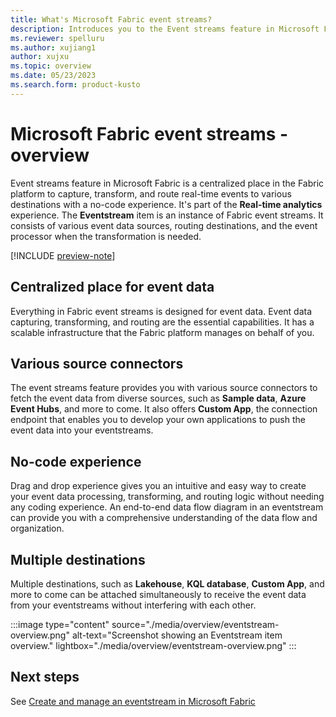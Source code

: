 ```yaml
---
title: What's Microsoft Fabric event streams?
description: Introduces you to the Event streams feature in Microsoft Fabric.
ms.reviewer: spelluru
ms.author: xujiang1
author: xujxu
ms.topic: overview
ms.date: 05/23/2023
ms.search.form: product-kusto
---
```


# Microsoft Fabric event streams - overview

Event streams feature in Microsoft Fabric is a centralized place in the Fabric platform to capture, transform, and route real-time events to various destinations with a no-code experience. It's part of the **Real-time analytics** experience. The **Eventstream** item is an instance of Fabric event streams. It consists of various event data sources, routing destinations, and the event processor when the transformation is needed.  

[!INCLUDE [preview-note](../../includes/preview-note.md)]


## Centralized place for event data
Everything in Fabric event streams is designed for event data. Event data capturing, transforming, and routing are the essential capabilities. It has a scalable infrastructure that the Fabric platform manages on behalf of you.

## Various source connectors
The event streams feature provides you with various source connectors to fetch the event data from diverse sources, such as **Sample data**, **Azure Event Hubs**, and more to come. It also offers **Custom App**, the connection endpoint that enables you to develop your own applications to push the event data into your eventstreams.

## No-code experience
Drag and drop experience gives you an intuitive and easy way to create your event data processing, transforming, and routing logic without needing any coding experience. An end-to-end data flow diagram in an eventstream can provide you with a comprehensive understanding of the data flow and organization. 

## Multiple destinations
Multiple destinations, such as **Lakehouse**, **KQL database**, **Custom App**, and more to come can be attached simultaneously to receive the event data from your eventstreams without interfering with each other. 

:::image type="content" source="./media/overview/eventstream-overview.png" alt-text="Screenshot showing an Eventstream item overview." lightbox="./media/overview/eventstream-overview.png" :::


## Next steps
See [Create and manage an eventstream in Microsoft Fabric](./create-manage-an-eventstream.md)
